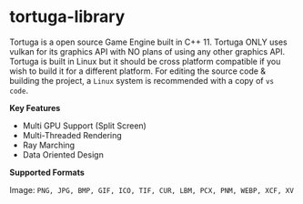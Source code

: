 # tortuga-library

Tortuga is a open source Game Engine built in C++ 11. Tortuga ONLY uses vulkan for its graphics API with NO plans of using any other graphics API. 
Tortuga is built in Linux but it should be cross platform compatible if you wish to build it for a different platform. 
For editing the source code & building the project, a `Linux` system is recommended with a copy of `vs code`.

**Key Features**

* Multi GPU Support (Split Screen)
* Multi-Threaded Rendering
* Ray Marching
* Data Oriented Design

**Supported Formats**

Image: `PNG, JPG, BMP, GIF, ICO, TIF, CUR, LBM, PCX, PNM, WEBP, XCF, XV`
